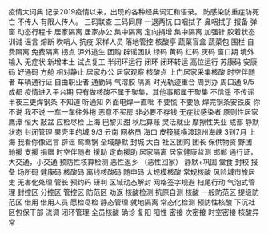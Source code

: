 疫情大词典
记录2019疫情以来，出现的各种经典词汇和语录。
防感染防重症防死亡
不传人
有限人传人。
三码联查
三码同屏
一退两抗
口咽拭子
鼻咽拭子
报备
弹窗
动态行程卡
居家隔离
居家办公
集中隔离
定向捐增
集中隔离
加强针
胶着状态
训诫
谣言
熔断
吹哨人
抗疫
采样人员
落地管控
核酸亭
蔬菜盲盒
蔬菜包
围栏
自费隔离
免费隔离
拐点
沪外逃生
团购
辟谣团队
绿码
黄码
红码
灰码
窗口期
境外输入
无症状
新增本土
试点复工
半闭环运行
闭环
闭环转运
高位运行
苏康码
安康码
好通码
方舱
相对静止
居家办公
居家观察
核酸点
上门居家采集核酸
时空伴随者
车辆通行证
自由职业者
通勤码
气溶胶
隔离
时光轨迹重合
周到办
周口通
9/5 成都  疫情进入平台期
只有做核酸不属于聚集，其他事都属于聚集
不信遥 不传谣 半夜三更焊钢条
不知道 听通知 外面电焊一直呲
不要慌 不要急 焊完钢条安铁皮
你不说 我不说 一车一车往外拖
恶意不买房 
非必要不存钱
无症状感染者
原则性居家
    鹰潭  恒大 敲盆
应检尽检
    上海  巴黎贝甜 秋后算账
灵活就业 
摩擦性失业
    成都  静默状态 封闭管理 果壳里的城
9/3 云南  网格员
    海口  皮筏艇横渡琼州海峡
3到7月 上海 我看你像谣言
辟谣
鸳鸯锅
全域静默
封城
大白
社区团购
团长
保供物资
野团
驰援
支援
捐赠
时空伴随者
援助
定向援助
居家隔离
居家健康监测
   邯郸  通行证，大交通，小交通
预防性核算检测
恶性返乡 （恶性回家）
静默+巩固
堂食
封校
报备
场所码
健康码
核酸码
离线核酸码
随申码
大规模核酸
常规核酸
风险城市旅居史
无害化处理
管长
预约码
研判
区域动态解封
网格签字规避
扫尾行动
气泡式管理
封控区
分控区
管控区
防范区
劝返
核酸检测
抗原自测
核酸
一般防范区
提级防范区
借用
借用人员
愿检尽检
静态管理
就地隔离
常态化检测
预防性核酸
下沉社区包保干部
流调
闭环管理
全员核酸
确诊
复阳
阳性
密接
次密接
时空密接
核酸异常

